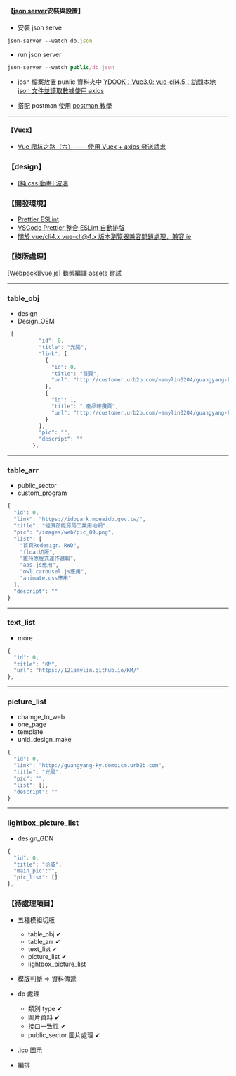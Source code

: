 #### 【[json server](https://www.npmjs.com/package/json-server)安裝與設置】

- 安裝 json serve

```javascript
json-server --watch db.json
```

- run json server

```javascript
json-server --watch public/db.json
```

- josn 檔案放置 punlic 資料夾中
  [YDOOK：Vue3.0: vue-cli4.5：訪問本地 json 文件並讀取數據使用 axios](https://blog.csdn.net/weixin_42255190/article/details/113702675)

- 搭配 postman 使用
  [postman 教學](https://www.youtube.com/watch?v=R8GL5y49iJc&t=2510s)

---

#### 【Vuex】

- [Vue 爬坑之路（六）—— 使用 Vuex + axios 發送請求](https://www.cnblogs.com/wisewrong/p/6402183.html)

### 【design】

- [[純 css 動畫] 波浪](https://penueling.com/%E6%8A%80%E8%A1%93%E7%AD%86%E8%A8%98/%E7%B4%94css%E5%8B%95%E7%95%AB-%E6%B3%A2%E6%B5%AA/)

### 【開發環境】

- [Prettier ESLint](https://marketplace.visualstudio.com/items?itemName=rvest.vs-code-prettier-eslint)
- [VSCode Prettier 整合 ESLint 自動排版](https://wcc723.github.io/development/2021/04/11/vscode-eslint-prettier/)
- [關於 vue/cli4.x vue-cli@4.x 版本瀏覽器兼容問題處理，兼容 ie](https://blog.csdn.net/csl125/article/details/110038701)

### 【模版處理】

[[Webpack][vue.js] 動態編譯 assets 嘗試
](https://yuugou727.github.io/blog/2018/04/09/webpack-vue-dynamic-assets/)

---

### table_obj

- design
- Design_OEM

```javascript
 {
          "id": 0,
          "title": "光陽",
          "link": [
            {
              "id": 0,
              "title": "首頁",
              "url": "http://customer.urb2b.com/~amylin0204/guangyang-ky_dome_20210525/index.html"
            },
            {
              "id": 1,
              "title": " 產品總攬頁",
              "url": "http://customer.urb2b.com/~amylin0204/guangyang-ky_dome_20210525/Alllist.html"
            }
          ],
          "pic": "",
          "descript": ""
        },

```

---

### table_arr

- public_sector
- custom_program

```javascript
{
  "id": 0,
  "link": "https://idbpark.moeaidb.gov.tw/",
  "title": "經濟部能源局工業用地網",
  "pic": "/images/web/pic_09.png",
  "list": [
    "首頁Redesign、RWD",
    "float切版",
    "維持原程式運作邏輯",
    "aos.js應用",
    "owl.carousel.js應用",
    "animate.css應用"
  ],
  "descript": ""
}
```

---

### text_list

- more

```javascript
{
  "id": 0,
  "title": "KM",
  "url": "https://121amylin.github.io/KM/"
},

```

---

### picture_list

- chamge_to_web
- one_page
- template
- unid_design_make

```javascript
{
  "id": 0,
  "link": "http://guangyang-ky.demoicm.urb2b.com",
  "title": "光陽",
  "pic": "",
  "list": [],
  "descript": ""
}

```

---

### lightbox_picture_list

- design_GDN

```javascript
{
  "id": 0,
  "title": "丞威",
  "main_pic":"",
  "pic_list": []
},

```
### 【待處理項目】

- 五種模組切版

  - table_obj ✔
  - table_arr ✔
  - text_list ✔
  - picture_list ✔
  - lightbox_picture_list

- 模版判斷 => 資料傳遞

- dp 處理

  - 類別 type ✔
  - 圖片資料 ✔
  - 接口一致性 ✔
  - public_sector 圖片處理 ✔

- .ico 圖示
- 編排
